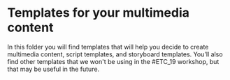 # Templates for your multimedia content

In this folder you will find templates that will help you decide to create multimedia content,
script templates, and storyboard templates. You'll also find other templates that we won't be using
in the #ETC_19 workshop, but that may be useful in the future.
